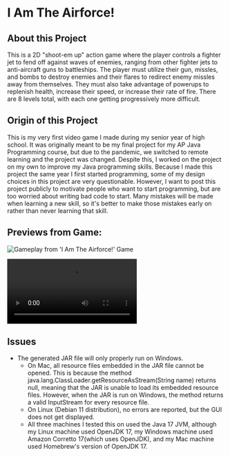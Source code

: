 # I Am The Airforce!

## About this Project
This is a 2D "shoot-em up" action game where the player controls a
fighter jet to fend off against waves of enemies, ranging from other
fighter jets to anti-aircraft guns to battleships. The player must utilize
their gun, missles, and bombs to destroy enemies and their flares to redirect
enemy missles away from themselves. They must also take advantage of powerups
to replenish health, increase their speed, or increase their rate of fire.
There are 8 levels total, with each one getting progressively more difficult.


## Origin of this Project
This is my very first video game I made during my senior year of high school.
It was originally meant to be my final project for my AP Java Programming
course, but due to the pandemic, we switched to remote learning and the
project was changed. Despite this, I worked on the project on my own to
improve my Java programming skills. Because I made this project the same
year I first started programming, some of my design choices in this project
are very questionable. However, I want to post this project publicly to
motivate people who want to start programming, but are too worried about 
writing bad code to start. Many mistakes will be made when learning a new
skill, so it's better to make those mistakes early on rather than never
learning that skill.

## Previews from Game:

![Gameplay from 'I Am The Airforce!' Game](https://user-images.githubusercontent.com/128189530/226136822-e7661dd5-2360-4fa7-b256-7f60f1dfb390.gif)



<video title="Boss Fight from 'I Am The Airforce!' Game" src="https://user-images.githubusercontent.com/128189530/226136848-0ec7d470-d29e-4291-aab0-7b4684f5d4c2.mp4" controls="controls" style="max-width: 750px;"></video>



## Issues

* The generated JAR file will only properly run on Windows.
  * On Mac, all resource files embedded in the JAR file cannot be opened. This is because the method java.lang.ClassLoader.getResourceAsStream(String name) returns null, meaning that the JAR is unable to load its embedded resource files. However, when the JAR is run on Windows, the method returns a valid InputStream for every resource file.
  * On Linux (Debian 11 distribution), no errors are reported, but the GUI does not get displayed.
  * All three machines I tested this on used the Java 17 JVM, although my Linux machine used OpenJDK 17, my Windows machine used Amazon Corretto 17(which uses OpenJDK), and my Mac machine used Homebrew's version of OpenJDK 17.
